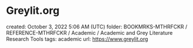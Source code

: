 # Greylit.org

created: October 3, 2022 5:06 AM (UTC)
folder: BOOKMRKS-MTHRFCKR / REFERENCE-MTHRFCKR / Academic / Academic and Grey Literature Research Tools
tags: academic
url: https://www.greylit.org